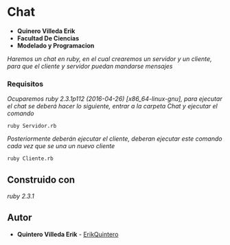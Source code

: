 # Chat
* **Quinero Villeda Erik**
* **Facultad De Ciencias** 
* **Modelado y Programacion** 

_Haremos un chat en ruby, en el cual crearemos un servidor y un cliente, para que el cliente y servidor puedan mandarse mensajes_

### Requisitos
_Ocuparemos ruby 2.3.1p112 (2016-04-26) [x86_64-linux-gnu], para ejecutar el chat se deberá hacer lo siguiente, entrar a la carpeta Chat y ejecutar el comando_

```
ruby Servidor.rb
```

_Posteriormente deberán ejecutar el cliente, deberan ejecutar este comando cada vez que se una un nuevo cliente_

```
ruby Cliente.rb
```

## Construido con 

_ruby 2.3.1_

## Autor

* **Quintero Villeda Erik** - [ErikQuintero](https://github.com/ErikQuintero)
